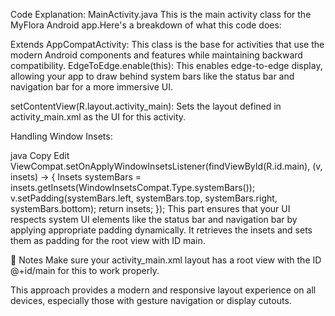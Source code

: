  Code Explanation: MainActivity.java
This is the main activity class for the MyFlora Android app.Here's a breakdown of what this code does:

Extends AppCompatActivity: This class is the base for activities that use the modern Android components and features while maintaining backward compatibility.
EdgeToEdge.enable(this): This enables edge-to-edge display, allowing your app to draw behind system bars like the status bar and navigation bar for a more immersive UI.

setContentView(R.layout.activity_main): Sets the layout defined in activity_main.xml as the UI for this activity.

Handling Window Insets:

java
Copy
Edit
ViewCompat.setOnApplyWindowInsetsListener(findViewById(R.id.main), (v, insets) -> {
    Insets systemBars = insets.getInsets(WindowInsetsCompat.Type.systemBars());
    v.setPadding(systemBars.left, systemBars.top, systemBars.right, systemBars.bottom);
    return insets;
});
This part ensures that your UI respects system UI elements like the status bar and navigation bar by applying appropriate padding dynamically. It retrieves the insets and sets them as padding for the root view with ID main.

📝 Notes
Make sure your activity_main.xml layout has a root view with the ID @+id/main for this to work properly.

This approach provides a modern and responsive layout experience on all devices, especially those with gesture navigation or display cutouts.

